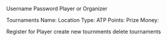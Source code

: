 Username
Password
Player or Organizer

Tournaments
Name:
Location
Type:
ATP Points:
Prize Money:

Register for Player
create new tournments
delete tournaments
